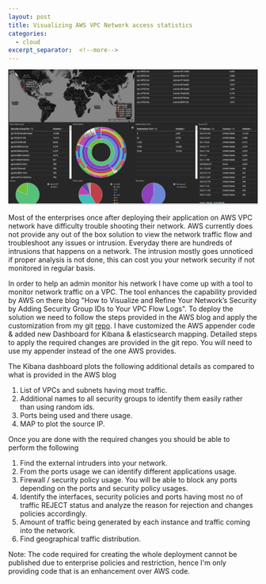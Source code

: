 ```yaml
---
layout: post
title: Visualizing AWS VPC Network access statistics
categories:
  - cloud
excerpt_separator:  <!--more-->
---
```


![placeholder](https://github.com/roshpr/roshpr.github.com/blob/master/_images/visualize_vpc_traffic.jpeg "Visualizing AWS VPC Network access statistics")


Most of the enterprises once after deploying their application on AWS VPC network have 
difficulty trouble shooting their network. AWS currently does not provide any out of the 
box solution to view the network traffic flow and troubleshoot any issues or intrusion. 
Everyday there are hundreds of intrusions that happens on a network. The intrusion mostly 
goes unnoticed if proper analysis is not done, this can cost you your network security 
if not monitored in regular basis.

In order to help an admin monitor his network I have come up with a tool to monitor network 
traffic on a VPC. The tool enhances the capability provided by AWS on there blog "How to 
Visualize and Refine Your Network’s Security by Adding Security Group IDs to Your VPC Flow Logs". 
To deploy the solution we need to follow the steps provided in the AWS blog and apply the 
customization from my git <a href="https://github.com/roshpr/aws-vpc-flow-log-appender" target="_blank">repo</a>. I have customized the AWS appender code & added new Dashboard 
for Kibana & elasticsearch mapping. Detailed steps to apply the required changes are provided in 
the git repo. You will need to use my appender instead of the one AWS provides.

The Kibana dashboard plots the following additional details as compared to what is provided in the AWS blog

1. List of VPCs and subnets having most traffic.
2. Additional names to all security groups to identify them easily rather than using random ids.
3. Ports being used and there usage.
4. MAP to plot the source IP.

Once you are done with the required changes you should be able to perform the following

1. Find the external intruders into your network.
2. From the ports usage we can identify different applications usage.
3. Firewall / security policy usage. You will be able to block any ports depending on the ports and security policy usages.
4. Identify the interfaces, security policies and ports having most no of traffic REJECT status and analyze the reason for rejection and changes policies accordingly.
5. Amount of traffic being generated by each instance and traffic coming into the network.
6. Find geographical traffic distribution.

Note: The code required for creating the whole deployment cannot be published due to enterprise policies and restriction, 
hence I'm only providing code that is an enhancement over AWS code.